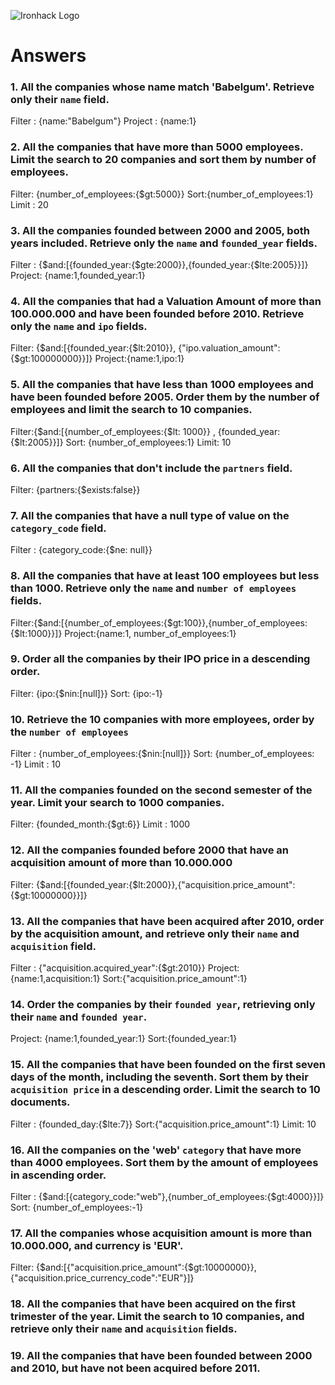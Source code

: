 ![Ironhack Logo](https://i.imgur.com/1QgrNNw.png)

# Answers

### 1. All the companies whose name match 'Babelgum'. Retrieve only their `name` field.
Filter : {name:"Babelgum"}
Project : {name:1}
<!-- Your Code Goes Here -->

### 2. All the companies that have more than 5000 employees. Limit the search to 20 companies and sort them by **number of employees**.
Filter: {number_of_employees:{$gt:5000}}
Sort:{number_of_employees:1}
Limit : 20
<!-- Your Code Goes Here -->

### 3. All the companies founded between 2000 and 2005, both years included. Retrieve only the `name` and `founded_year` fields.
Filter : {$and:[{founded_year:{$gte:2000}},{founded_year:{$lte:2005}}]}
Project: {name:1,founded_year:1}
<!-- Your Code Goes Here -->

### 4. All the companies that had a Valuation Amount of more than 100.000.000 and have been founded before 2010. Retrieve only the `name` and `ipo` fields.
Filter: {$and:[{founded_year:{$lt:2010}}, {"ipo.valuation_amount":{$gt:100000000}}]}
Project:{name:1,ipo:1}
<!-- Your Code Goes Here -->

### 5. All the companies that have less than 1000 employees and have been founded before 2005. Order them by the number of employees and limit the search to 10 companies.
Filter:{$and:[{number_of_employees:{$lt: 1000}} , {founded_year:{$lt:2005}}]}
Sort: {number_of_employees:1}
Limit: 10
<!-- Your Code Goes Here -->

### 6. All the companies that don't include the `partners` field.
Filter: {partners:{$exists:false}}
<!-- Your Code Goes Here -->

### 7. All the companies that have a null type of value on the `category_code` field.
Filter : {category_code:{$ne: null}}
<!-- Your Code Goes Here -->

### 8. All the companies that have at least 100 employees but less than 1000. Retrieve only the `name` and `number of employees` fields.
Filter:{$and:[{number_of_employees:{$gt:100}},{number_of_employees:{$lt:1000}}]}
Project:{name:1, number_of_employees:1}
<!-- Your Code Goes Here -->

### 9. Order all the companies by their IPO price in a descending order.
Filter: {ipo:{$nin:[null]}}
Sort: {ipo:-1}
<!-- Your Code Goes Here -->

### 10. Retrieve the 10 companies with more employees, order by the `number of employees`
Filter : {number_of_employees:{$nin:[null]}}
Sort: {number_of_employees: -1}
Limit : 10
<!-- Your Code Goes Here -->

### 11. All the companies founded on the second semester of the year. Limit your search to 1000 companies.
Filter: {founded_month:{$gt:6}}
Limit : 1000
<!-- Your Code Goes Here -->

<!-- ### 12. All the companies that have been 'deadpooled' after the third year. -->

<!-- Your Code Goes Here -->

### 12. All the companies founded before 2000 that have an acquisition amount of more than 10.000.000
Filter: {$and:[{founded_year:{$lt:2000}},{"acquisition.price_amount":{$gt:10000000}}]}
<!-- Your Code Goes Here -->

### 13. All the companies that have been acquired after 2010, order by the acquisition amount, and retrieve only their `name` and `acquisition` field.
Filter : {"acquisition.acquired_year":{$gt:2010}}
Project:{name:1,acquisition:1}
Sort:{"acquisition.price_amount":1}
<!-- Your Code Goes Here -->

### 14. Order the companies by their `founded year`, retrieving only their `name` and `founded year`.
Project: {name:1,founded_year:1}
Sort:{founded_year:1}
<!-- Your Code Goes Here -->

### 15. All the companies that have been founded on the first seven days of the month, including the seventh. Sort them by their `acquisition price` in a descending order. Limit the search to 10 documents.
Filter : {founded_day:{$lte:7}}
Sort:{"acquisition.price_amount":1}
Limit: 10
<!-- Your Code Goes Here -->

### 16. All the companies on the 'web' `category` that have more than 4000 employees. Sort them by the amount of employees in ascending order.
Filter : {$and:[{category_code:"web"},{number_of_employees:{$gt:4000}}]}
Sort: {number_of_employees:-1}
<!-- Your Code Goes Here -->

### 17. All the companies whose acquisition amount is more than 10.000.000, and currency is 'EUR'.
Filter: {$and:[{"acquisition.price_amount":{$gt:10000000}},{"acquisition.price_currency_code":"EUR"}]}
<!-- Your Code Goes Here -->

### 18. All the companies that have been acquired on the first trimester of the year. Limit the search to 10 companies, and retrieve only their `name` and `acquisition` fields.

<!-- Your Code Goes Here -->

### 19. All the companies that have been founded between 2000 and 2010, but have not been acquired before 2011.

<!-- Your Code Goes Here -->
